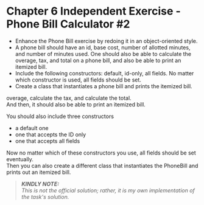 # Chapter 6 Independent Exercise - Phone Bill Calculator \#2

- Enhance the Phone Bill exercise by redoing it in an object-oriented style.
- A phone bill should have an id, base cost, number of allotted minutes, and
number of minutes used. One should also be able to calculate the overage,
tax, and total on a phone bill, and also be able to print an itemized bill.
- Include the following constructors: default, id-only, all fields. No matter
which constructor is used, all fields should be set.
- Create a class that instantiates a phone bill and prints the itemized bill.

overage, calculate the tax, and calculate the total.\
And then, it should also be able to print an itemized bill.

You should also include three constructors

- a default one
- one that accepts the ID only
- one that accepts all fields

Now no matter which of these constructors you use, all fields should be set eventually.\
Then you can also create a different class that instantiates the PhoneBill and prints out an itemized bill.

> **_KINDLY NOTE:_**\
> *This is not the official solution; rather, it is my own implementation of the task's solution.*
